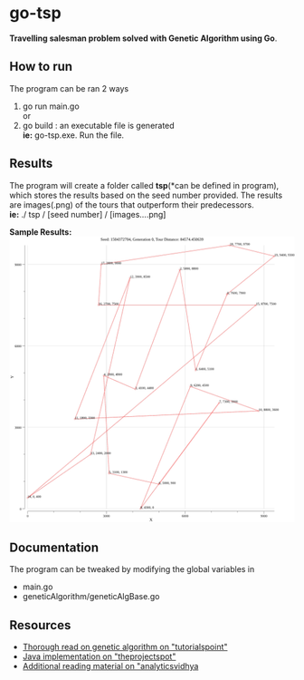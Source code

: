 # go-tsp
**Travelling salesman problem solved with Genetic Algorithm using Go**.
  
## How to run
The program can be ran 2 ways
1. go run main.go  
or
2. go build : an executable file is generated  
**ie:** go-tsp.exe. Run the file.   

## Results
The program will create a folder called **tsp**(*can be defined in program),
 which stores the results based on the seed number provided. The results are 
 images(.png) of the tours that outperform their predecessors.  
**ie:** ./ tsp / [seed number] / [images....png]  
    
**Sample Results:**  
![Alt text](/ReadmeAssets/1504372704/output.gif)

## Documentation
The program can be tweaked by modifying the global variables in 
- main.go
- geneticAlgorithm/geneticAlgBase.go

## Resources
- [Thorough read on genetic algorithm on "tutorialspoint"](https://www.tutorialspoint.com/genetic_algorithms/index.htm) 
- [Java implementation on "theprojectspot"](http://www.theprojectspot.com/tutorial-post/applying-a-genetic-algorithm-to-the-travelling-salesman-problem/5)
- [Additional reading material on "analyticsvidhya](https://www.analyticsvidhya.com/blog/2017/07/introduction-to-genetic-algorithm/)